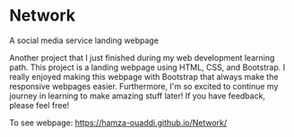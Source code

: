 # Network
A social media service landing webpage

Another project that I just finished during my web development learning path. This project is a landing webpage using HTML, CSS, and Bootstrap. I really enjoyed making this webpage with Bootstrap that always make the responsive webpages easier. Furthermore, I'm so excited to continue my journey in learning to make amazing stuff later! If you have feedback, please feel free!

To see webpage: https://hamza-ouaddi.github.io/Network/
